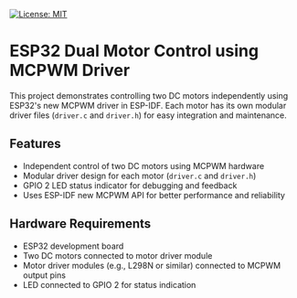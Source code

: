 [![License: MIT](https://img.shields.io/badge/License-MIT-yellow.svg)](https://opensource.org/licenses/MIT)

# ESP32 Dual Motor Control using MCPWM Driver

This project demonstrates controlling two DC motors independently using ESP32's new MCPWM driver in ESP-IDF. Each motor has its own modular driver files (`driver.c` and `driver.h`) for easy integration and maintenance.

## Features

- Independent control of two DC motors using MCPWM hardware
- Modular driver design for each motor (`driver.c` and `driver.h`)
- GPIO 2 LED status indicator for debugging and feedback
- Uses ESP-IDF new MCPWM API for better performance and reliability

## Hardware Requirements

- ESP32 development board
- Two DC motors connected to motor driver module
- Motor driver modules (e.g., L298N or similar) connected to MCPWM output pins 
- LED connected to GPIO 2 for status indication
